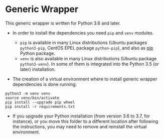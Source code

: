 # Generic Wrapper 

This generic wrapper is written for Python 3.6 and later.

* In order to install the dependencies you need `pip` and `venv` modules.
	- `pip` is available in many Linux distributions (Ubuntu packages `python3-pip`, CentOS EPEL package `python-pip`), 
	and also as [pip](https://pip.pypa.io/en/stable/) Python package.
	- `venv` is also available in many Linux distributions (Ubuntu package `python3-venv`). In some of them is 
	integrated into the Python 3.5 (or later) installation.

* The creation of a virtual environment where to install generic wrapper dependencies is done running:
```
python3 -m venv venv
source venv/bin/activate
pip install --upgrade pip wheel
pip install -r requirements.txt
```
* If you upgrade your Python installation (from version 3.6 to 3.7, for instance), or you move this folder to a different
location after following the instructions, you may need to remove and reinstall the virtual environment.